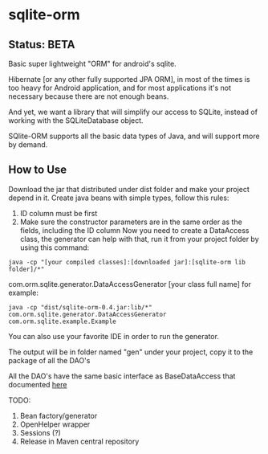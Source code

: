 sqlite-orm
==========

Status: BETA
------------

Basic super lightweight "ORM" for android's sqlite.

Hibernate [or any other fully supported JPA ORM], in most of the times is too heavy for Android application, and for most applications it's not necessary because there are not enough beans.

And yet, we want a library that will simplify our access to SQLite, instead of working with the SQLiteDatabase object.

SQlite-ORM supports all the basic data types of Java, and will support more by demand.

How to Use
----------

Download the jar that distributed under dist folder and make your project depend in it.
Create java beans with simple types, follow this rules:
1. ID column must be first
2. Make sure the constructor parameters are in the same order as the fields, including the ID column
Now you need to create a DataAccess class, the generator can help with that, run it from your project folder by using this command:
```
java -cp "[your compiled classes]:[downloaded jar]:[sqlite-orm lib folder]/*"
```
com.orm.sqlite.generator.DataAccessGenerator [your class full name]
for example:
```
java -cp "dist/sqlite-orm-0.4.jar:lib/*" com.orm.sqlite.generator.DataAccessGenerator com.orm.sqlite.example.Example
```
You can also use your favorite IDE in order to run the generator.

The output will be in folder named "gen" under your project, copy it to the package of all the DAO's

All the DAO's have the same basic interface as BaseDataAccess that documented [here][0]

TODO:
  1. Bean factory/generator
  2. OpenHelper wrapper
  3. Sessions (?)
  4. Release in Maven central repository


[0]: http://noamshemesh.github.io/sqlite-orm

